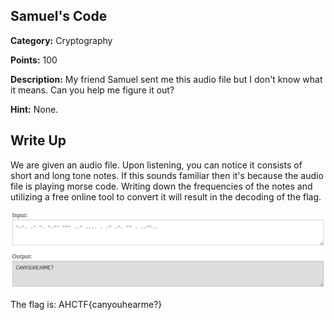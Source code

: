 


## Samuel's Code

**Category:** Cryptography

**Points:** 100

**Description:** My friend Samuel sent me this audio file but I don't know what it means. Can you help me figure it out?

**Hint:** None.

## Write Up

We are given an audio file. Upon listening, you can notice it consists of short and long tone notes. If this sounds familiar then it's because the audio file is playing morse code. Writing down the frequencies of the notes and utilizing a free online tool to convert it will result in the decoding of the flag.

<img src="samuelscode.png" width="900" />

The flag is: AHCTF{canyouhearme?}
